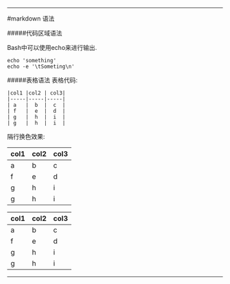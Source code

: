 _ _ _
#markdown 语法

#####代码区域语法

Bash中可以使用echo来进行输出.  

    echo 'something'  
    echo -e '\tSometing\n'  

#####表格语法
表格代码:

    |col1 |col2 | col3|
    |-----|-----|-----|
    | a   |  b  |  c  |
    | f   |  e  |  d  |
    | g   |  h  |  i  |
    | g   |  h  |  i  |

隔行换色效果:

|col1 |col2 | col3|
|-----|-----|-----|
| a   |  b  |  c  |
| f   |  e  |  d  |
| g   |  h  |  i  |
| g   |  h  |  i  |

col1 |col2 | col3|
-----|-----|-----|
 a   |  b  |  c  |
 f   |  e  |  d  |
 g   |  h  |  i  |
 g   |  h  |  i  |
_ _ _
